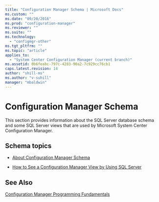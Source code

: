 ```yaml
---
title: "Configuration Manager Schema | Microsoft Docs"
ms.custom: ""
ms.date: "09/20/2016"
ms.prod: "configuration-manager"
ms.reviewer: ""
ms.suite: ""
ms.technology:
  - "configmgr-other"
ms.tgt_pltfrm: ""
ms.topic: "article"
applies_to:
  - "System Center Configuration Manager (current branch)"
ms.assetid: 0b6feabc-797c-4283-90a2-7c929cc76cb1
caps.latest.revision: 14
author: "shill-ms"
ms.author: "v-suhill"
manager: "mbaldwin"
---
```

# Configuration Manager Schema
This section provides information about the SQL Server database schema and some SQL Server views that are used by Microsoft System Center Configuration Manager.  

## Schema topics  

-   [About Configuration Manager Schema](../../../develop/core/understand/about-configuration-manager-schema.md)  

-   [How to See a Configuration Manager View by Using SQL Server](../../../develop/core/understand/how-to-see-a-configuration-manager-view-by-using-sql-server.md)   

## See Also  
 [Configuration Manager Programming Fundamentals](../../../develop/core/understand/configuration-manager-programming-fundamentals.md)
